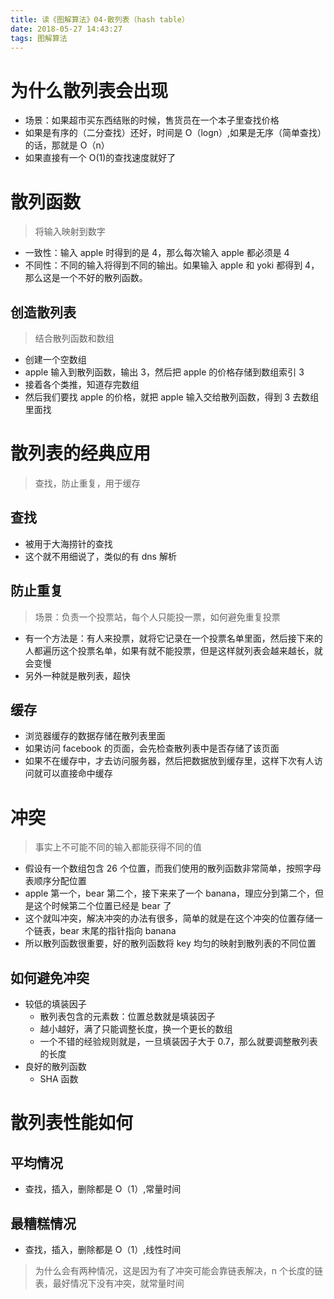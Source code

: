 ```yaml
---
title: 读《图解算法》04-散列表（hash table）
date: 2018-05-27 14:43:27
tags: 图解算法
---
```


# 为什么散列表会出现

* 场景：如果超市买东西结账的时候，售货员在一个本子里查找价格
* 如果是有序的（二分查找）还好，时间是 O（logn）,如果是无序（简单查找）的话，那就是 O（n）
* 如果直接有一个 O(1)的查找速度就好了

# 散列函数

> 将输入映射到数字

* 一致性：输入 apple 时得到的是 4，那么每次输入 apple 都必须是 4
* 不同性：不同的输入将得到不同的输出。如果输入 apple 和 yoki 都得到 4，那么这是一个不好的散列函数。

## 创造散列表

> 结合散列函数和数组

* 创建一个空数组
* apple 输入到散列函数，输出 3，然后把 apple 的价格存储到数组索引 3
* 接着各个类推，知道存完数组
* 然后我们要找 apple 的价格，就把 apple 输入交给散列函数，得到 3 去数组里面找

# 散列表的经典应用

> 查找，防止重复，用于缓存

## 查找

* 被用于大海捞针的查找
* 这个就不用细说了，类似的有 dns 解析

## 防止重复

> 场景：负责一个投票站，每个人只能投一票，如何避免重复投票

* 有一个方法是：有人来投票，就将它记录在一个投票名单里面，然后接下来的人都遍历这个投票名单，如果有就不能投票，但是这样就列表会越来越长，就会变慢
* 另外一种就是散列表，超快

## 缓存

* 浏览器缓存的数据存储在散列表里面
* 如果访问 facebook 的页面，会先检查散列表中是否存储了该页面
* 如果不在缓存中，才去访问服务器，然后把数据放到缓存里，这样下次有人访问就可以直接命中缓存

# 冲突

> 事实上不可能不同的输入都能获得不同的值

* 假设有一个数组包含 26 个位置，而我们使用的散列函数非常简单，按照字母表顺序分配位置
* apple 第一个，bear 第二个，接下来来了一个 banana，理应分到第二个，但是这个时候第二个位置已经是 bear 了
* 这个就叫冲突，解决冲突的办法有很多，简单的就是在这个冲突的位置存储一个链表，bear 末尾的指针指向 banana
* 所以散列函数很重要，好的散列函数将 key 均匀的映射到散列表的不同位置

## 如何避免冲突

* 较低的填装因子
  * 散列表包含的元素数：位置总数就是填装因子
  * 越小越好，满了只能调整长度，换一个更长的数组
  * 一个不错的经验规则就是，一旦填装因子大于 0.7，那么就要调整散列表的长度
* 良好的散列函数
  * SHA 函数

# 散列表性能如何

## 平均情况

* 查找，插入，删除都是 O（1）,常量时间

## 最糟糕情况

* 查找，插入，删除都是 O（1）,线性时间

> 为什么会有两种情况，这是因为有了冲突可能会靠链表解决，n 个长度的链表，最好情况下没有冲突，就常量时间
